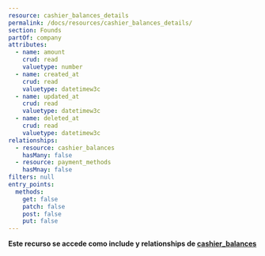 ```yaml
---
resource: cashier_balances_details
permalink: /docs/resources/cashier_balances_details/
section: Founds
partOf: company
attributes:
  - name: amount
    crud: read
    valuetype: number
  - name: created_at
    crud: read
    valuetype: datetimew3c
  - name: updated_at
    crud: read
    valuetype: datetimew3c
  - name: deleted_at
    crud: read
    valuetype: datetimew3c
relationships:
  - resource: cashier_balances
    hasMany: false
  - resource: payment_methods
    hasMnay: false
filters: null
entry_points:
  methods:
    get: false
    patch: false
    post: false
    put: false
---
```

**Este recurso se accede como include y relationships de [cashier_balances](https://dev.multinexo.com/docs/resources/cashier-balances/)**
